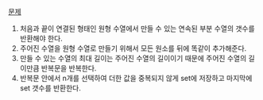 [문제](https://school.programmers.co.kr/learn/courses/30/lessons/131701)

1. 처음과 끝이 연결된 형태인 원형 수열에서 만들 수 있는 연속된 부분 수열의 갯수를 반환해야 한다.
2. 주어진 수열을 원형 수열로 만들기 위해서 모든 원소를 뒤에 똑같이 추가해준다.
3. 만들 수 있는 수열의 최대 길이는 주어진 수열의 길이이기 때문에 주어진 수열의 길이만큼 반복문을 반복한다.
4. 반복문 안에서 n개를 선택하여 더한 값을 중복되지 않게 set에 저장하고 마지막에 set 갯수를 반환한다.